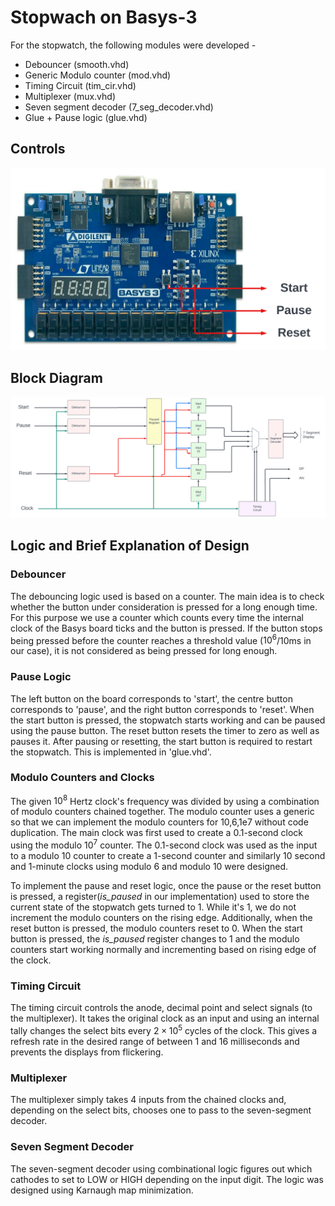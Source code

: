 # Stopwach on Basys-3

For the stopwatch, the following modules were developed - 
* Debouncer (smooth.vhd)
* Generic Modulo counter (mod.vhd)
* Timing Circuit (tim_cir.vhd)
* Multiplexer (mux.vhd)
* Seven segment decoder (7_seg_decoder.vhd)
* Glue + Pause logic (glue.vhd)

## Controls
<img src="./Images/Controls.svg">

## Block Diagram
<img src="./Images/Block_Diagram.svg">

## Logic and Brief Explanation of Design
### Debouncer

The debouncing logic used is based on a counter. The main idea is to check whether the button under consideration is pressed for a long enough time. For this purpose we use a counter which counts every time the internal clock of the Basys board ticks and the button is pressed. If the button stops being pressed before the counter reaches a threshold value ($10^6$/10ms in our case), it is not considered as being pressed for long enough.

### Pause Logic
The left button on the board corresponds to 'start', the centre button corresponds to 'pause', and the right button corresponds to 'reset'. When the start button is pressed, the stopwatch starts working and can be paused using the pause button. The reset button resets the timer to zero as well as pauses it. After pausing or resetting, the start button is required to restart the stopwatch. This is implemented in 'glue.vhd'.

### Modulo Counters and Clocks
The given $10^8$ Hertz clock's frequency was divided by using a combination of modulo counters chained together. The modulo counter uses a generic so that we can implement the modulo counters for 10,6,1e7 without code duplication. The main clock was first used to create a 0.1-second clock using the modulo $10^7$ counter. The 0.1-second clock was used as the input to a modulo 10 counter to create a 1-second counter and similarly 10 second and 1-minute clocks using modulo 6 and modulo 10 were designed.

To implement the pause and reset logic, once the pause or the reset button is pressed, a register(*is_paused* in our implementation) used to store the current state of the stopwatch gets turned to 1. While it's 1, we do not increment the modulo counters on the rising edge. Additionally, when the reset button is pressed, the modulo counters reset to 0. When the start button is pressed, the *is_paused* register changes to 1 and the modulo counters start working normally and incrementing based on rising edge of the clock.

### Timing Circuit
The timing circuit controls the anode, decimal point and select signals (to the multiplexer). It takes the original clock as an input and using an internal tally changes the select bits every $2\times 10^5$ cycles of the clock. This gives a refresh rate in the desired range of between 1 and 16 milliseconds and prevents the displays from flickering.
### Multiplexer
The multiplexer simply takes 4 inputs from the chained clocks and, depending on the select bits, chooses one to pass to the seven-segment decoder. 
### Seven Segment Decoder
The seven-segment decoder using combinational logic figures out which cathodes to set to LOW or HIGH depending on the input digit. The logic was designed using Karnaugh map minimization.